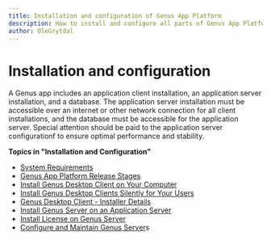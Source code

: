 ```yaml
---
title: Installation and configuration of Genus App Platform
description: How to install and configure all parts of Genus App Platform
author: OleGrytdal
---
```

# Installation and configuration

A Genus app includes an application client installation, an application server installation, and a database. The application server installation must be accessible over an internet or other network connection for all client installations, and the database must be accessible for the application server. Special attention should be paid to the application server configurationf to ensure optimal performance and stability.

**Topics in "Installation and Configuration"**
* [System Requirements](system-requirements.md)
* [Genus App Platform Release Stages](../release-notes/release-stages.md)
* [Install Genus Desktop Client on Your Computer](install-genus-desktop-client-on-your-computer.md)
* [Install Genus Desktop Clients Silently for Your Users](install-genus-desktop-clients-silently-for-your-users.md)
* [Genus Desktop Client - Installer Details](genus-desktop-client--installer-details.md)
* [Install Genus Server on an Application Server](install-genus-server-on-an-application-server.md)
* [Install License on Genus Server](install-license-on-genus-server.md)
* [Configure and Maintain Genus Server](configure-and-maintain-genus-server.md)s